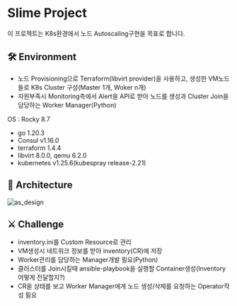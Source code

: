 # Slime Project 
이 프로젝트는 K8s환경에서 노드 Autoscaling구현을 목표로 합니다.   


## 🛠️ Environment
- 노드 Provisioning으로 Terraform(libvirt provider)을 사용하고, 생성한 VM노드들로 K8s Cluster 구성(Master 1개, Woker n개)
-  자원부족시 Monitoring측에서 Alert을 API로 받아 노드를 생성과 Cluster Join을 담당하는 Worker Manager(Python)

OS : Rocky 8.7
- go 1.20.3
- Consul v1.16.0
- terraform 1.4.4
- libvirt 8.0.0, qemu 6.2.0
- kubernetes v1.25.6(kubespray release-2.21)

## 📜 Architecture
![as_design](https://cdn.discordapp.com/attachments/1061882461384093786/1064783995369439372/autoscailing_draft.png)

## ⚔️ Challenge
- inventory.ini를 Custom Resource로 관리
- VM생성시 네트워크 정보를 받아 inventory(CR)에 저장
- Worker관리를 담당하는 Manager개발 필요(Python) 
- 클러스터를 Join시킬때 ansible-playbook을 실행할 Container생성(Inventory어떻게 전달할지?)
- CR을 상태를 보고 Worker Manager에게 노드 생성/삭제를 요청하는 Operator작성 필요

<!-- External links -->
